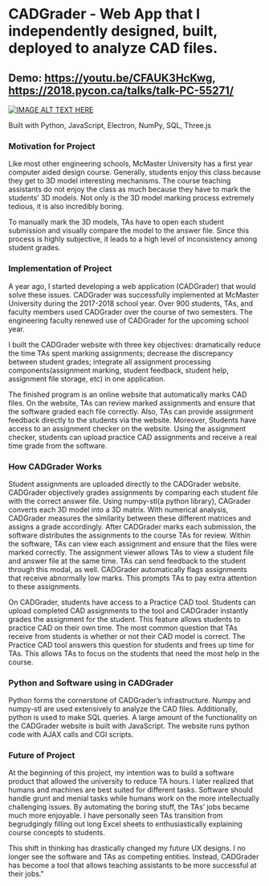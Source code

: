 # CADGrader - Web App that I independently designed, built, deployed to analyze CAD files.

## Demo: https://youtu.be/CFAUK3HcKwg, https://2018.pycon.ca/talks/talk-PC-55271/
[![IMAGE ALT TEXT HERE](https://img.youtube.com/vi/CFAUK3HcKwg/0.jpg)](https://www.youtube.com/watch?v=CFAUK3HcKwg)

Built with Python, JavaScript, Electron, NumPy, SQL, Three.js

### Motivation for Project
Like most other engineering schools, McMaster University has a first year computer aided design course. Generally, students enjoy this class because they get to 3D model interesting mechanisms. The course teaching assistants do not enjoy the class as much because they have to mark the students’ 3D models. Not only is the 3D model marking process extremely tedious, it is also incredibly boring.

To manually mark the 3D models, TAs have to open each student submission and visually compare the model to the answer file. Since this process is highly subjective, it leads to a high level of inconsistency among student grades.

### Implementation of Project
A year ago, I started developing a web application (CADGrader) that would solve these issues. CADGrader was successfully implemented at McMaster University during the 2017-2018 school year. Over 900 students, TAs, and faculty members used CADGrader over the course of two semesters. The engineering faculty renewed use of CADGrader for the upcoming school year.

I built the CADGrader website with three key objectives: dramatically reduce the time TAs spent marking assignments; decrease the discrepancy between student grades; integrate all assignment processing components(assignment marking, student feedback, student help, assignment file storage, etc) in one application.

The finished program is an online website that automatically marks CAD files. On the website, TAs can review marked assignments and ensure that the software graded each file correctly. Also, TAs can provide assignment feedback directly to the students via the website. Moreover, Students have access to an assignment checker on the website. Using the assignment checker, students can upload practice CAD assignments and receive a real time grade from the software.

### How CADGrader Works
Student assignments are uploaded directly to the CADGrader website. CADGrader objectively grades assignments by comparing each student file with the correct answer file. Using numpy-stl(a python library), CAGrader converts each 3D model into a 3D matrix. With numerical analysis, CADGrader measures the similarity between these different matrices and assigns a grade accordingly. After CADGrader marks each submission, the software distributes the assignments to the course TAs for review. Within the software, TAs can view each assignment and ensure that the files were marked correctly. The assignment viewer allows TAs to view a student file and answer file at the same time. TAs can send feedback to the student through this modal, as well. CADGrader automatically flags assignments that receive abnormally low marks. This prompts TAs to pay extra attention to these assignments.

On CADGrader, students have access to a Practice CAD tool. Students can upload completed CAD assignments to the tool and CADGrader instantly grades the assignment for the student. This feature allows students to practice CAD on their own time. The most common question that TAs receive from students is whether or not their CAD model is correct. The Practice CAD tool answers this question for students and frees up time for TAs. This allows TAs to focus on the students that need the most help in the course.

### Python and Software using in CADGrader
Python forms the cornerstone of CADGrader’s infrastructure. Numpy and numpy-stl are used extensively to analyze the CAD files. Additionally, python is used to make SQL queries. A large amount of the functionality on the CADGrader website is built with JavaScript. The website runs python code with AJAX calls and CGI scripts.

### Future of Project
At the beginning of this project, my intention was to build a software product that allowed the university to reduce TA hours. I later realized that humans and machines are best suited for different tasks. Software should handle grunt and menial tasks while humans work on the more intellectually challenging issues. By automating the boring stuff, the TAs’ jobs became much more enjoyable. I have personally seen TAs transition from begrudgingly filling out long Excel sheets to enthusiastically explaining course concepts to students.

This shift in thinking has drastically changed my future UX designs. I no longer see the software and TAs as competing entities. Instead, CADGrader has become a tool that allows teaching assistants to be more successful at their jobs."
